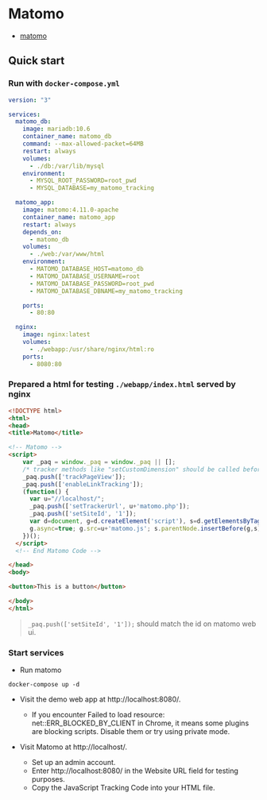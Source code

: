 # Matomo

- [matomo](https://github.com/matomo-org/matomo)

## Quick start

### Run with `docker-compose.yml`

```yml
version: "3"

services:
  matomo_db:
    image: mariadb:10.6
    container_name: matomo_db
    command: --max-allowed-packet=64MB
    restart: always
    volumes:
      - ./db:/var/lib/mysql
    environment:
      - MYSQL_ROOT_PASSWORD=root_pwd
      - MYSQL_DATABASE=my_matomo_tracking

  matomo_app:
    image: matomo:4.11.0-apache
    container_name: matomo_app
    restart: always
    depends_on: 
      - matomo_db
    volumes:
      - ./web:/var/www/html
    environment:
      - MATOMO_DATABASE_HOST=matomo_db
      - MATOMO_DATABASE_USERNAME=root
      - MATOMO_DATABASE_PASSWORD=root_pwd
      - MATOMO_DATABASE_DBNAME=my_matomo_tracking

    ports:
      - 80:80

  nginx:
    image: nginx:latest
    volumes:
      - ./webapp:/usr/share/nginx/html:ro
    ports:
      - 8080:80
```

### Prepared a html for testing `./webapp/index.html` served by nginx

```html
<!DOCTYPE html>
<html>
<head>
<title>Matomo</title>

<!-- Matomo -->
<script>
    var _paq = window._paq = window._paq || [];
    /* tracker methods like "setCustomDimension" should be called before "trackPageView" */
    _paq.push(['trackPageView']);
    _paq.push(['enableLinkTracking']);
    (function() {
      var u="//localhost/";
      _paq.push(['setTrackerUrl', u+'matomo.php']);
      _paq.push(['setSiteId', '1']);
      var d=document, g=d.createElement('script'), s=d.getElementsByTagName('script')[0];
      g.async=true; g.src=u+'matomo.js'; s.parentNode.insertBefore(g,s);
    })();
  </script>
  <!-- End Matomo Code -->

</head>
<body>

<button>This is a button</button>

</body>
</html>
```

> `_paq.push(['setSiteId', '1']);` should match the id on matomo web ui.

### Start services

- Run matomo 

```
docker-compose up -d
```

- Visit the demo web app at http://localhost:8080/.

  - If you encounter Failed to load resource: net::ERR_BLOCKED_BY_CLIENT in Chrome, it means some plugins are blocking scripts. Disable them or try using private mode.

- Visit Matomo at http://localhost/.

  - Set up an admin account.
  - Enter http://localhost:8080/ in the Website URL field for testing purposes.
  - Copy the JavaScript Tracking Code into your HTML file.